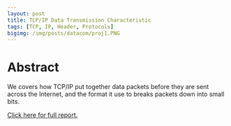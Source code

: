 ```yaml
---
layout: post
title: TCP/IP Data Transmission Characteristic
tags: [TCP, IP, Header, Protocols]
bigimg: /img/posts/datacom/proj1.PNG
---
```


# Abstract
We covers how TCP/IP put together data packets before they are sent across the Internet, and the format it use to breaks packets down into small bits.

[Click here for full report.](
https://drive.google.com/open?id=1wF0ag-n5mbQ-pZo-l27i9tc_Rwy2HDrR)
